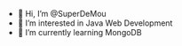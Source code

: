 - 👋 Hi, I’m @SuperDeMou
- 👀 I’m interested in Java Web Development
- 🌱 I’m currently learning MongoDB
